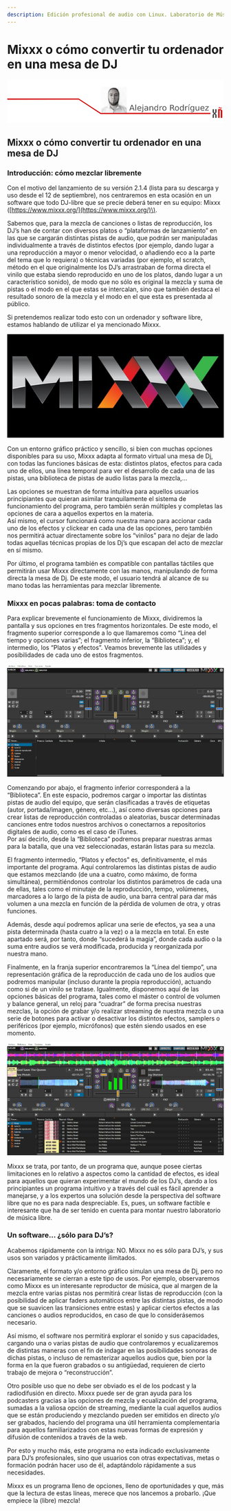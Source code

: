 ```yaml
---
description: Edición profesional de audio con Linux. Laboratorio de Música
---
```


# Mixxx o cómo convertir tu ordenador en una mesa de DJ

![](.gitbook/assets/image%20%2834%29.png)

## Mixxx o cómo convertir tu ordenador en una mesa de DJ

### Introducción: cómo mezclar libremente

Con el motivo del lanzamiento de su versión 2.1.4 \(lista para su descarga y uso desde el 12 de septiembre\), nos centraremos en esta ocasión en un software que todo DJ-libre que se precie deberá tener en su equipo: Mixxx \([https://www.mixxx.org/](https://www.mixxx.org/)\).

  
Sabemos que, para la mezcla de canciones o listas de reproducción, los DJ’s han de contar con diversos platos o “plataformas de lanzamiento” en las que se cargarán distintas pistas de audio, que podrán ser manipuladas individualmente a través de distintos efectos \(por ejemplo, dando lugar a una reproducción a mayor o menor velocidad, o añadiendo eco a la parte del tema que lo requiera\) o técnicas variadas \(por ejemplo, el scratch, método en el que originalmente los DJ’s arrastraban de forma directa el vinilo que estaba siendo reproducido en uno de los platos, dando lugar a un característico sonido\), de modo que no sólo es original la mezcla y suma de pistas o el modo en el que estas se intercalan, sino que también destaca el resultado sonoro de la mezcla y el modo en el que esta es presentada al público.

Si pretendemos realizar todo esto con un ordenador y software libre, estamos hablando de utilizar el ya mencionado Mixxx.

![ Mixxx, el protagonista de hoy](.gitbook/assets/mixxx.png)

Con un entorno gráfico práctico y sencillo, si bien con muchas opciones disponibles para su uso, Mixxx adapta al formato virtual una mesa de Dj, con todas las funciones básicas de esta: distintos platos, efectos para cada uno de ellos, una línea temporal para ver el desarrollo de cada una de las pistas, una biblioteca de pistas de audio listas para la mezcla,...

Las opciones se muestran de forma intuitiva para aquellos usuarios principiantes que quieran asimilar tranquilamente el sistema de funcionamiento del programa, pero también serán múltiples y completas las opciones de cara a aquellos expertos en la materia.  
Así mismo, el cursor funcionará como nuestra mano para accionar cada uno de los efectos y clickear en cada una de las opciones, pero también nos permitirá actuar directamente sobre los “vinilos” para no dejar de lado todas aquellas técnicas propias de los Dj’s que escapan del acto de mezclar en sí mismo.

Por último, el programa también es compatible con pantallas táctiles que permitirán usar Mixxx directamente con las manos, manipulando de forma directa la mesa de Dj. De este modo, el usuario tendrá al alcance de su mano todas las herramientas para mezclar libremente.

###  Mixxx en pocas palabras: toma de contacto

Para explicar brevemente el funcionamiento de Mixxx, dividiremos la pantalla y sus opciones en tres fragmentos horizontales. De este modo, el fragmento superior corresponde a lo que llamaremos como “Línea del tiempo y opciones varias”; el fragmento inferior, la “Biblioteca”; y, el intermedio, los “Platos y efectos”. Veamos brevemente las utilidades y posibilidades de cada uno de estos fragmentos.

![ Al abrir Mixxx, nos encontraremos con esto...](.gitbook/assets/mixxx-02.png)

Comenzando por abajo, el fragmento inferior corresponderá a la “Biblioteca”. En este espacio, podremos cargar o importar las distintas pistas de audio del equipo, que serán clasificadas a través de etiquetas \(autor, portada/imagen, género, etc...\), así como diversas opciones para crear listas de reproducción controladas o aleatorias, buscar determinadas canciones entre todos nuestros archivos o conectarnos a repositorios digitales de audio, como es el caso de iTunes.  
Por así decirlo, desde la “Biblioteca” podremos preparar nuestras armas para la batalla, que una vez seleccionadas, estarán listas para su mezcla.

 El fragmento intermedio, “Platos y efectos” es, definitivamente, el más importante del programa. Aquí controlaremos las distintas pistas de audio que estamos mezclando \(de una a cuatro, como máximo, de forma simultánea\), permitiéndonos controlar los distintos parámetros de cada una de ellas, tales como el minutaje de la reproducción, tempo, volúmenes, marcadores a lo largo de la pista de audio, una barra central para dar más volumen a una mezcla en función de la pérdida de volumen de otra, y otras funciones.

Además, desde aquí podremos aplicar una serie de efectos, ya sea a una pista determinada \(hasta cuatro a la vez\) o a la mezcla en total. En este apartado será, por tanto, donde “sucederá la magia”, donde cada audio o la suma entre audios se verá modificada, producida y reorganizada por nuestra mano.

Finalmente, en la franja superior encontraremos la “Línea del tiempo”, una representación gráfica de la reproducción de cada uno de los audios que podremos manipular \(incluso durante la propia reproducción\), actuando como si de un vinilo se tratase. Igualmente, disponemos aquí de las opciones básicas del programa, tales como el máster o control de volumen y balance general, un reloj para “cuadrar” de forma precisa nuestras mezclas, la opción de grabar y/o realizar streaming de nuestra mezcla o una serie de botones para activar o desactivar los distintos efectos, samplers o periféricos \(por ejemplo, micrófonos\) que estén siendo usados en ese momento.

![ ... pero tras un rato trabajando, nuestra pantalla se ver&#xE1; de una manera semejante a esta.](.gitbook/assets/mixxx-03.png)

Mixxx se trata, por tanto, de un programa que, aunque posee ciertas limitaciones en lo relativo a aspectos como la cantidad de efectos, es ideal para aquellos que quieran experimentar el mundo de los DJ’s, dando a los principiantes un programa intuitivo y a través del cuál es fácil aprender a manejarse, y a los expertos una solución desde la perspectiva del software libre que no es para nada despreciable. Es, pues, un software factible e interesante que ha de ser tenido en cuenta para montar nuestro laboratorio de música libre.

###  **Un software... ¿sólo para DJ’s?**

Acabemos rápidamente con la intriga: NO. Mixxx no es sólo para DJ’s, y sus usos son variados y prácticamente ilimitados.

Claramente, el formato y/o entorno gráfico simulan una mesa de Dj, pero no necesariamente se cierran a este tipo de usos. Por ejemplo, observaremos como Mixxx es un interesante reproductor de música, que al margen de la mezcla entre varias pistas nos permitirá crear listas de reproducción \(con la posibilidad de aplicar faders automáticos entre las distintas pistas, de modo que se suavicen las transiciones entre estas\) y aplicar ciertos efectos a las canciones o audios reproducidos, en caso de que lo considerásemos necesario.

Así mismo, el software nos permitirá explorar el sonido y sus capacidades, cargando una o varias pistas de audio que controlaremos y ecualizaremos de distintas maneras con el fin de indagar en las posibilidades sonoras de dichas pistas, o incluso de remasterizar aquellos audios que, bien por la forma en la que fueron grabados o su antigüedad, requieren de cierto trabajo de mejora o “reconstrucción”.

Otro posible uso que no debe ser obviado es el de los podcast y la radiodifusión en directo. Mixxx puede ser de gran ayuda para los podcasters gracias a las opciones de mezcla y ecualización del programa, sumadas a la valiosa opción de streaming, mediante la cual aquellos audios que se están produciendo y mezclando pueden ser emitidos en directo y/o ser grabados, haciendo del programa una útil herramienta complementaria para aquellos familiarizados con estas nuevas formas de expresión y difusión de contenidos a través de la web.

Por esto y mucho más, este programa no esta indicado exclusivamente para DJ’s profesionales, sino que usuarios con otras expectativas, metas o formación podrán hacer uso de él, adaptándolo rápidamente a sus necesidades.

Mixxx es un programa lleno de opciones, lleno de oportunidades y que, más que la lectura de estas líneas, merece que nos lancemos a probarlo. ¡Que empiece la \(libre\) mezcla!

